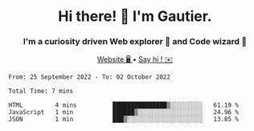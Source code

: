 <h1 align="center">Hi there! 👋 I'm Gautier.</h1>
<h3 align="center">I'm a curiosity driven Web explorer 🚀 and Code wizard 🧙</h3>

<p align="center">
  <a href="http://xisabla.pro">Website 🖥️ </a> •
  <a href="mailto:xisabla.dev@gmail.com">Say hi ! ✉️</a>
</p>

<!--START_SECTION:waka-->

```text
From: 25 September 2022 - To: 02 October 2022

Total Time: 7 mins

HTML         4 mins          ███████████████▒░░░░░░░░░   61.19 %
JavaScript   1 min           ██████▒░░░░░░░░░░░░░░░░░░   24.96 %
JSON         1 min           ███▒░░░░░░░░░░░░░░░░░░░░░   13.85 %
```

<!--END_SECTION:waka-->
